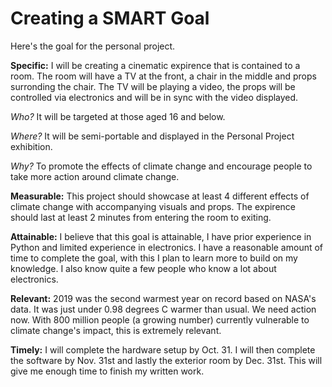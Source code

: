# Creating a SMART Goal

Here's the goal for the personal project.

**Specific:** I will be creating a cinematic expirence that is contained to a room. The room will have a TV at the front, a chair in the middle and props surronding the chair. The TV will be playing a video, the props will be controlled via electronics and will be in sync with the video displayed. 

_Who?_ It will be targeted at those aged 16 and below. 

_Where?_ It will be semi-portable and displayed in the Personal Project exhibition.

_Why?_ To promote the effects of climate change and encourage people to take more action around climate change.

**Measurable:** This project should showcase at least 4 different effects of climate change with accompanying visuals and props. The expirence should last at least 2 minutes from entering the room to exiting. 

**Attainable:** I believe that this goal is attainable, I have prior experience in Python and limited experience in electronics. I have a reasonable amount of time to complete the goal, with this I plan to learn more to build on my knowledge. I also know quite a few people who know a lot about electronics.

**Relevant:** 2019 was the second warmest year on record based on NASA's data. It was just under 0.98 degrees C warmer than usual. We need action now. With 800 million people (a growing number) currently vulnerable to climate change's impact, this is extremely relevant.

**Timely:** I will complete the hardware setup by Oct. 31. I will then complete the software by Nov. 31st and lastly the exterior room by Dec. 31st. This will give me enough time to finish my written work.
